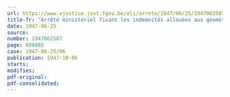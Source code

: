 ```yaml
---
url: https://www.ejustice.just.fgov.be/eli/arrete/1947/06/25/1947062507/justel
title-fr: "Arrêté ministériel fixant les indemnités allouées aux géomètres du cadastre dans le cadre des dispositions de l'arrêté royal organique du 22 décembre 1938"
date: 1947-06-25
source:
number: 1947062507
page: 888888
case: 1947-06-25/06
publication: 1947-10-06
starts:
modifies:
pdf-original:
pdf-consolidated:
---
```


